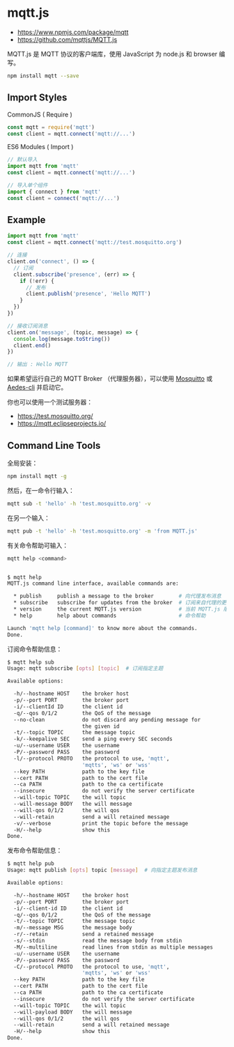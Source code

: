 # mqtt.js

- <https://www.npmjs.com/package/mqtt>
- <https://github.com/mqttjs/MQTT.js>

MQTT.js 是 MQTT 协议的客户端库，使用 JavaScript 为 node.js 和 browser 编写。

```sh
npm install mqtt --save
```

## Import Styles

CommonJS ( Require )

```js
const mqtt = require('mqtt')
const client = mqtt.connect('mqtt://...')
```

ES6 Modules ( Import )

```js
// 默认导入
import mqtt from 'mqtt'
const client = mqtt.connect('mqtt://...')

// 导入单个组件
import { connect } from 'mqtt'
const client = connect('mqtt://...')
```

## Example

```js
import mqtt from 'mqtt'
const client = mqtt.connect('mqtt://test.mosquitto.org')

// 连接
client.on('connect', () => {
  // 订阅
  client.subscribe('presence', (err) => {
    if (!err) {
      // 发布
      client.publish('presence', 'Hello MQTT')
    }
  })
})

// 接收订阅消息
client.on('message', (topic, message) => {
  console.log(message.toString())
  client.end()
})

// 输出 : Hello MQTT
```

如果希望运行自己的 MQTT Broker （代理服务器），可以使用 [Mosquitto](https://mosquitto.org/) 或 [Aedes-cli](https://github.com/moscajs/aedes-cli) 并启动它。

你也可以使用一个测试服务器：

- <https://test.mosquitto.org/>
- <https://mqtt.eclipseprojects.io/>

## Command Line Tools

全局安装：

```sh
npm install mqtt -g
```

然后，在一命令行输入：

```sh
mqtt sub -t 'hello' -h 'test.mosquitto.org' -v
```

在另一个输入：

```sh
mqtt pub -t 'hello' -h 'test.mosquitto.org' -m 'from MQTT.js'
```

有关命令帮助可输入：

```sh
mqtt help <command>


$ mqtt help
MQTT.js command line interface, available commands are:

  * publish     publish a message to the broker        # 向代理发布消息
  * subscribe   subscribe for updates from the broker  # 订阅来自代理的更新
  * version     the current MQTT.js version            # 当前 MQTT.js 版本
  * help        help about commands                    # 命令帮助

Launch 'mqtt help [command]' to know more about the commands.
Done.
```

订阅命令帮助信息：

```sh
$ mqtt help sub
Usage: mqtt subscribe [opts] [topic]  # 订阅指定主题

Available options:

  -h/--hostname HOST    the broker host
  -p/--port PORT        the broker port
  -i/--clientId ID      the client id
  -q/--qos 0/1/2        the QoS of the message
  --no-clean            do not discard any pending message for
                        the given id
  -t/--topic TOPIC      the message topic
  -k/--keepalive SEC    send a ping every SEC seconds
  -u/--username USER    the username
  -P/--password PASS    the password
  -l/--protocol PROTO   the protocol to use, 'mqtt',
                        'mqtts', 'ws' or 'wss'
  --key PATH            path to the key file
  --cert PATH           path to the cert file
  --ca PATH             path to the ca certificate
  --insecure            do not verify the server certificate
  --will-topic TOPIC    the will topic
  --will-message BODY   the will message
  --will-qos 0/1/2      the will qos
  --will-retain         send a will retained message
  -v/--verbose          print the topic before the message
  -H/--help             show this
Done.
```

发布命令帮助信息：

```sh
$ mqtt help pub
Usage: mqtt publish [opts] topic [message]  # 向指定主题发布消息

Available options:

  -h/--hostname HOST    the broker host
  -p/--port PORT        the broker port
  -i/--client-id ID     the client id
  -q/--qos 0/1/2        the QoS of the message
  -t/--topic TOPIC      the message topic
  -m/--message MSG      the message body
  -r/--retain           send a retained message
  -s/--stdin            read the message body from stdin
  -M/--multiline        read lines from stdin as multiple messages
  -u/--username USER    the username
  -P/--password PASS    the password
  -C/--protocol PROTO   the protocol to use, 'mqtt',
                        'mqtts', 'ws' or 'wss'
  --key PATH            path to the key file
  --cert PATH           path to the cert file
  --ca PATH             path to the ca certificate
  --insecure            do not verify the server certificate
  --will-topic TOPIC    the will topic
  --will-payload BODY   the will message
  --will-qos 0/1/2      the will qos
  --will-retain         send a will retained message
  -H/--help             show this
Done.
```
